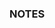 ### NOTES ####

<template>
    <span @mousedown="onMouseDown" @touchstart="onMouseDown">
        {{ node.name }}
    </span>    
</template>

<script>
import { EventBus } from "@/utils/event-bus.js"
export default {
    props: ['node', 'columns', 'type'],

    data(){
        return {
            selectedNode: {},
            instance: {},
        }
    },

    mounted(){
        this.instance = this.$el.cloneNode(true)
    },

    methods: {
        onMouseDown(e){

            if(e.touches){
                document.addEventListener("touchmove", this.onMouseMove);
                document.addEventListener("touchend", this.onMouseUp);
            }
            else{
                document.addEventListener('mousemove', this.onMouseMove)
                document.addEventListener('mouseup', this.onMouseUp)
            }

            let { left, top, height, width } = this.$el.getClientRects()[0];
 
            this.instance.style.cssText = `position:absolute;left:${left}px;top:${top}px;height:min-content;px;width:${width / 2}px`
            this.instance.classList.add('clone')

            document.body.append(this.instance)
        },

        onMouseMove(e){

            const touch = e.touches ? e.touches[0] : null

            // DRAGDROP SCROLLABLE
            let scrollY = document.documentElement.scrollTop || document.body.scrollTop;

            let { clientX, clientY, offsetX, offsetY, pageX, pageY } = e

            let { width, height } = this.instance.getClientRects()[0]

            let mouseDataValues = {
                clientX: touch ? touch.clientX - (touch.target.clientWidth / 2) : clientX - (width / 2),
                clientY: touch ? touch.clientY - (touch.target.clientHeight / 2) + scrollY : clientY - (height / 2) + scrollY,
                offsetX: offsetX,
                offsetY: offsetY,
                pageX: pageX,
                pageY: pageY,
            }

            this.instance.style.left = `${mouseDataValues.clientX}px`  
            this.instance.style.top = `${mouseDataValues.clientY}px` 

            const dropable = this.checkIfDropable()

            if(dropable){
                this.instance.style.cursor = "cell"
            } 
            else{
                this.instance.style.cursor = "not-allowed"
            }
        },

        onMouseUp(e){
            // use stop propgation to prevent bubbeling that causes this method to be called multiple times
            e.stopPropagation()

            document.removeEventListener("touchmove", this.onMouseMove);
            document.removeEventListener("touchend", this.onMouseUp);

            document.removeEventListener('mousemove', this.onMouseMove)
            document.removeEventListener('mousedown', this.onMouseDown)
            document.removeEventListener('mouseup', this.onMouseUp)

            const dropable = this.checkIfDropable()

            if(dropable){
                // emits to LogicContent.vue
                EventBus.$emit('addNode', this.node)
            }

            if(this.instance){
                this.instance.parentNode.removeChild(this.instance)
            }

            for(let key in this.columns){
                this.columns[key].classList.remove('col-hl')
            }
        },

        checkIfDropable(){
            let { top, right, bottom, left } = this.instance.getClientRects()[0];

            let bounds = this.columns[this.type].getClientRects()[0]

            if(!bounds) return 

            let horizontalCheck = left > bounds.left  && right < bounds.right
            let verticalCheck = top > bounds.top && bottom < bounds.bottom 

            if(horizontalCheck && verticalCheck){
                this.columns[this.type].classList.add('col-hl')

            } 
            else {
                this.columns[this.type].classList.remove('col-hl')

                // filter this.columns on only the keys that do not equal this.type
                const filteredByKey = Object.fromEntries(
                    Object.entries(this.columns).filter(([key, value]) => key !== this.type)
                )

                // loop over object: filteredByKey to obtain rect bounds
                for(let column in filteredByKey){

                    // define other bounds Object
                    let otherBounds = filteredByKey[column].getClientRects()[0];

                    // check if there are otherbounds - if not return
                    if(!otherBounds) break;

                    // compare horizontal and vertical other bounds to instance position
                    let horizontalCheckOtherBounds = left > otherBounds.left && right < otherBounds.right
                    let verticalCheckOtherBounds = top > otherBounds.top && bottom < otherBounds.bottom

                    // on check when instance in other bounds show red background
                    if(horizontalCheckOtherBounds && verticalCheckOtherBounds ){
                        // this.columns[column].style.border = "2px solid transparent"
                        // this.columns[column].style.cssText = "border:2px solid transparent;border-top:2px solid #124191;"
                        this.columns[column].classList.remove('col-hl');
                    } 
                    else {
                        // this.columns[column].style.border = "2px solid transparent"
                        // this.columns[column].style.cssText = "border:2px solid transparent;border-top:2px solid #124191;"
                        this.columns[column].classList.remove('col-hl');
                    }
                }
            }

            return horizontalCheck && verticalCheck
        }
    },
}
</script>

<style lang="scss" scoped>
    .clone{
        opacity:0.5;
        background-color: grey;
        border: 1px solid black;
        list-style: none;
        padding: 5px;
        margin: 5px;
    }
</style>
